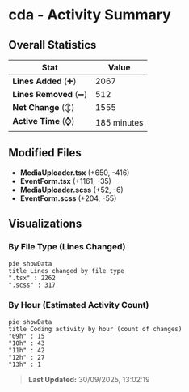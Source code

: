 # cda - Activity Summary 

## Overall Statistics

| Stat                   | Value                                                             |
| ---------------------- | ----------------------------------------------------------------- |
| **Lines Added** (➕)   | 2067                                          |
| **Lines Removed** (➖) | 512                                        |
| **Net Change** (↕)    | 1555                |
| **Active Time** (⌚)   | 185 minutes |


## Modified Files
- **MediaUploader.tsx** (+650, -416)
- **EventForm.tsx** (+1161, -35)
- **MediaUploader.scss** (+52, -6)
- **EventForm.scss** (+204, -55)

## Visualizations

### By File Type (Lines Changed)

```mermaid
pie showData
title Lines changed by file type
".tsx" : 2262
".scss" : 317
```

### By Hour (Estimated Activity Count)

```mermaid
pie showData
title Coding activity by hour (count of changes)
"09h" : 15
"10h" : 43
"11h" : 42
"12h" : 27
"13h" : 1
```


> **Last Updated:** 30/09/2025, 13:02:19